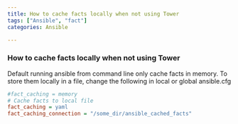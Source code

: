 ```yaml
---
title: How to cache facts locally when not using Tower
tags: ["Ansible", "fact"]
categories: Ansible

---
```

### How to cache facts locally when not using Tower

Default running ansible from command line only cache facts in memory. 
To store them locally in a file, change the following in local or global 
ansible.cfg

```ini
#fact_caching = memory
# Cache facts to local file 
fact_caching = yaml
fact_caching_connection = "/some_dir/ansible_cached_facts"
```

